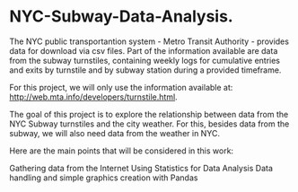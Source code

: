 # NYC-Subway-Data-Analysis.

The NYC public transportantion system - Metro Transit Authority - provides data for download via csv files. Part of the information available are data from the subway turnstiles, containing weekly logs for cumulative entries and exits by turnstile and by subway station during a provided timeframe.

For this project, we will only use the information available at: http://web.mta.info/developers/turnstile.html.

The goal of this project is to explore the relationship between data from the NYC Subway turnstiles and the city weather. For this, besides data from the subway, we will also need data from the weather in NYC.

Here are the main points that will be considered in this work:

Gathering data from the Internet
Using Statistics for Data Analysis
Data handling and simple graphics creation with Pandas
